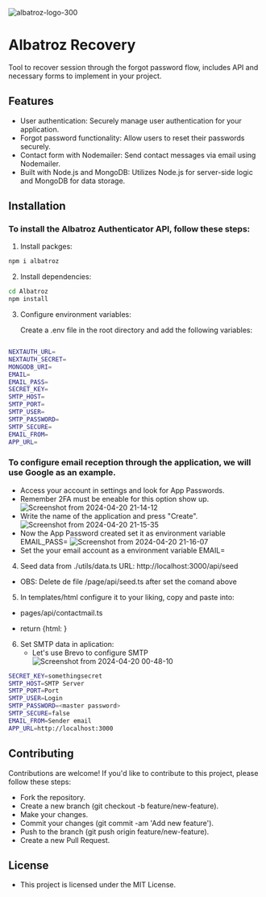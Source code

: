 
![albatroz-logo-300](https://github.com/Honorato-Dev/Albatroz/assets/101150943/e3405d9a-8696-4a93-9207-689f421b0402)


# Albatroz Recovery 


Tool to recover session through the forgot password flow, includes API and necessary forms to implement in your project.

## Features

- User authentication: Securely manage user authentication for your application.
- Forgot password functionality: Allow users to reset their passwords securely.
- Contact form with Nodemailer: Send contact messages via email using Nodemailer.
- Built with Node.js and MongoDB: Utilizes Node.js for server-side logic and MongoDB for data storage.


## Installation

### To install the Albatroz Authenticator API, follow these steps:

1.  Install packges:

```bash
npm i albatroz
```
2. Install dependencies:
```bash
cd Albatroz
npm install
```
3. Configure environment variables:

   Create a .env file in the root directory and add the following variables:
```bash

NEXTAUTH_URL=
NEXTAUTH_SECRET=
MONGODB_URI=
EMAIL=
EMAIL_PASS=
SECRET_KEY=
SMTP_HOST=
SMTP_PORT=
SMTP_USER=
SMTP_PASSWORD=
SMTP_SECURE=
EMAIL_FROM=
APP_URL=

```
### To configure email reception through the application, we will use Google as an example.
   - Access your account in settings and look for App Passwords.
   - Remember 2FA must be eneable for this option show up.
    ![Screenshot from 2024-04-20 21-14-12](https://github.com/Honorato-Dev/crud-angular-spring/assets/101150943/7cf4c9f4-7435-4339-a35f-b202a30553ba)
   - Write the name of the application and press "Create".
    ![Screenshot from 2024-04-20 21-15-35](https://github.com/Honorato-Dev/crud-angular-spring/assets/101150943/86851a68-d2d4-447a-8e40-09ed3fbe9922)
   - Now the App Password created set it as environment variable EMAIL_PASS= 
    ![Screenshot from 2024-04-20 21-16-07](https://github.com/Honorato-Dev/crud-angular-spring/assets/101150943/4ae072fa-0468-4c2b-9232-118b0b4384a1)
   - Set the your email account as a environment variable EMAIL=

4. Seed data from ./utils/data.ts
 URL: http://localhost:3000/api/seed
 - OBS: Delete de file /page/api/seed.ts   after set the comand above

 
5. In templates/html configure it to your liking, copy and paste into:
 - pages/api/contactmail.ts

 -  return {html: <Content>}

6. Set SMTP data in aplication:
   - Let's use Brevo to configure SMTP
    ![Screenshot from 2024-04-20 00-48-10](https://github.com/Honorato-Dev/tech-quiz/assets/101150943/a48ffb84-60fa-4bc2-afd4-aaf72678a4c0)

```bash
SECRET_KEY=somethingsecret
SMTP_HOST=SMTP Server
SMTP_PORT=Port
SMTP_USER=Login
SMTP_PASSWORD=<master password>
SMTP_SECURE=false
EMAIL_FROM=Sender email
APP_URL=http://localhost:3000
```

## Contributing

  Contributions are welcome! If you'd like to contribute to this project, please follow these steps:

   -  Fork the repository.
   - Create a new branch (git checkout -b feature/new-feature).
   -  Make your changes.
   -  Commit your changes (git commit -am 'Add new feature').
   -  Push to the branch (git push origin feature/new-feature).
   -  Create a new Pull Request.

## License

 - This project is licensed under the MIT License.
